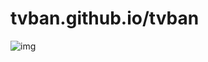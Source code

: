 # tvban.github.io/tvban


![img](https://github.com/tvban/tvban.github.io/blob/master/wizard/imagenes/tbuild.png?raw=true)

